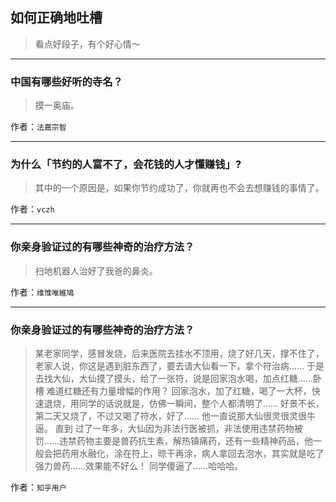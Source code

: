 ## 如何正确地吐槽

> 看点好段子，有个好心情～


 
---

### 中国有哪些好听的寺名？

> 摸一奥庙。


作者：`法嘉宗智`

---

### 为什么「节约的人富不了，会花钱的人才懂赚钱」?

> 其中的一个原因是，如果你节约成功了，你就再也不会去想赚钱的事情了。


作者：`vczh`

---

### 你亲身验证过的有哪些神奇的治疗方法？

> 扫地机器人治好了我爸的鼻炎。


作者：`维惟唯維鳩`

---

### 你亲身验证过的有哪些神奇的治疗方法？

> 某老家同学，感冒发烧，后来医院去挂水不顶用，烧了好几天，撑不住了，老家人说，你这是遇到脏东西了，要去请大仙看一下，拿个符治病……
> 于是去找大仙，大仙摸了摸头，给了一张符，说是回家泡水喝，加点红糖……卧槽 难道红糖还有力量增幅的作用？
> 回家泡水，加了红糖，喝了一大杯，快速退烧，用同学的话说就是，仿佛一瞬间，整个人都清明了……
> 好景不长，第二天又烧了，不过又喝了符水，好了……
> 他一直说那大仙很灵很灵很牛逼。
> 直到
> 过了一年多，大仙因为非法行医被抓，非法使用违禁药物被罚……违禁药物主要是兽药抗生素，解热镇痛药，还有一些精神药品，他一般会把药用水融化，涂在符上，晾干再涂，病人拿回去泡水，其实就是吃了强力兽药……效果能不好么！
> 同学傻逼了……哈哈哈。


作者：`知乎用户`